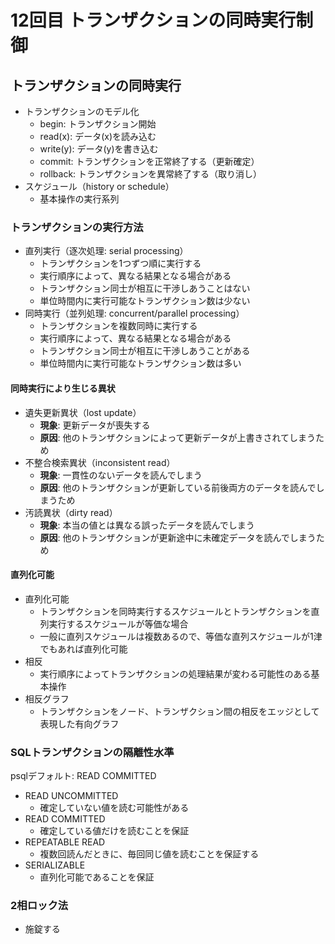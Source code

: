 # 12回目 トランザクションの同時実行制御

## トランザクションの同時実行

- トランザクションのモデル化
  - begin: トランザクション開始
  - read(x): データ(x)を読み込む
  - write(y): データ(y)を書き込む
  - commit: トランザクションを正常終了する（更新確定）
  - rollback: トランザクションを異常終了する（取り消し）
- スケジュール（history or schedule）
  - 基本操作の実行系列

### トランザクションの実行方法

- 直列実行（逐次処理: serial processing）
  - トランザクションを1つずつ順に実行する
  - 実行順序によって、異なる結果となる場合がある
  - トランザクション同士が相互に干渉しあうことはない
  - 単位時間内に実行可能なトランザクション数は少ない
- 同時実行（並列処理: concurrent/parallel processing）
  - トランザクションを複数同時に実行する
  - 実行順序によって、異なる結果となる場合がある
  - トランザクション同士が相互に干渉しあうことがある
  - 単位時間内に実行可能なトランザクション数は多い

#### 同時実行により生じる異状

- 遺失更新異状（lost update）
  - **現象**: 更新データが喪失する
  - **原因**: 他のトランザクションによって更新データが上書きされてしまうため
- 不整合検索異状（inconsistent read）
  - **現象**: 一貫性のないデータを読んでしまう
  - **原因**: 他のトランザクションが更新している前後両方のデータを読んでしまうため
- 汚読異状（dirty read）
  - **現象**: 本当の値とは異なる誤ったデータを読んでしまう
  - **原因**: 他のトランザクションが更新途中に未確定データを読んでしまうため

#### 直列化可能

- 直列化可能
  - トランザクションを同時実行するスケジュールとトランザクションを直列実行するスケジュールが等価な場合
  - 一般に直列スケジュールは複数あるので、等価な直列スケジュールが1津でもあれば直列化可能
- 相反
  - 実行順序によってトランザクションの処理結果が変わる可能性のある基本操作
- 相反グラフ
  - トランザクションをノード、トランザクション間の相反をエッジとして表現した有向グラフ

### SQLトランザクションの隔離性水準

psqlデフォルト: READ COMMITTED

- READ UNCOMMITTED
  - 確定していない値を読む可能性がある
- READ COMMITTED
  - 確定している値だけを読むことを保証
- REPEATABLE READ
  - 複数回読んだときに、毎回同じ値を読むことを保証する
- SERIALIZABLE
  - 直列化可能であることを保証

### 2相ロック法

- 施錠する

